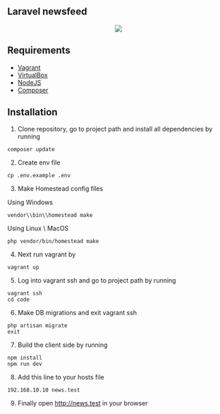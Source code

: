 ## Laravel newsfeed

<p align="center"><img src="https://laravel.com/assets/img/components/logo-laravel.svg"></p>

## Requirements

- [Vagrant](https://www.vagrantup.com/downloads.html)
- [VirtualBox](https://www.virtualbox.org/wiki/Downloads)
- [NodeJS](https://nodejs.org)
- [Composer](https://getcomposer.org/)

## Installation

1) Clone repository, go to project path and install all dependencies by running
```shell
composer update
```
2) Create env file 
```shell
cp .env.example .env
```

3) Make Homestead config files

Using Windows
```shell
vendor\\bin\\homestead make
```

Using Linux \ MacOS
```shell
php vendor/bin/homestead make
```

4) Next run vagrant by
```shell
vagrant up
```

5) Log into vagrant ssh and go to project path by running
```shell
vagrant ssh
cd code
```

6) Make DB migrations and exit vagrant ssh
```shell
php artisan migrate
exit
```

7) Build the client side by running
```shell
npm install
npm run dev
```

8) Add this line to your hosts file
```shell
192.168.10.10 news.test
```
9) Finally open http://news.test in your browser

